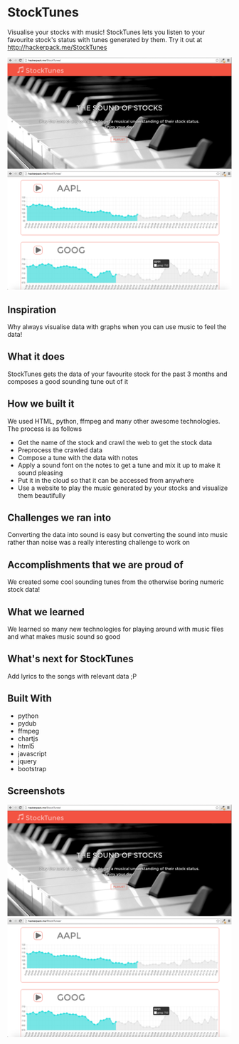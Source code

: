 # StockTunes
Visualise your stocks with music! StockTunes lets you listen to your favourite stock's status with tunes generated by them.
Try it out at http://hackerpack.me/StockTunes

![alt text](https://raw.githubusercontent.com/HackerPack/StockTunes/master/screenshots/1.png "Home Page")
![alt text](https://raw.githubusercontent.com/HackerPack/StockTunes/master/screenshots/2.png "Stock Tunes")

## Inspiration
Why always visualise data with graphs when you can use music to feel the data!

## What it does
StockTunes gets the data of your favourite stock for the past 3 months and composes a good sounding tune out of it

## How we built it
We used HTML, python, ffmpeg and many other awesome technologies. The process is as follows
- Get the name of the stock and crawl the web to get the stock data
- Preprocess the crawled data
- Compose a tune with the data with notes
- Apply a sound font on the notes to get a tune and mix it up to make it sound pleasing
- Put it in the cloud so that it can be accessed from anywhere
- Use a website to play the music generated by your stocks and visualize them beautifully

## Challenges we ran into
Converting the data into sound is easy but converting the sound into music rather than noise was a really interesting challenge to work on

## Accomplishments that we are proud of
We created some cool sounding tunes from the otherwise boring numeric stock data!

## What we learned
We learned so many new technologies for playing around with music files and what makes music sound so good

## What's next for StockTunes
Add lyrics to the songs with relevant data ;P

## Built With
- python
- pydub
- ffmpeg
- chartjs
- html5
- javascript
- jquery
- bootstrap

## Screenshots
![alt text](https://raw.githubusercontent.com/HackerPack/StockTunes/master/screenshots/1.png "Home Page")
![alt text](https://raw.githubusercontent.com/HackerPack/StockTunes/master/screenshots/2.png "Stock Tunes")
